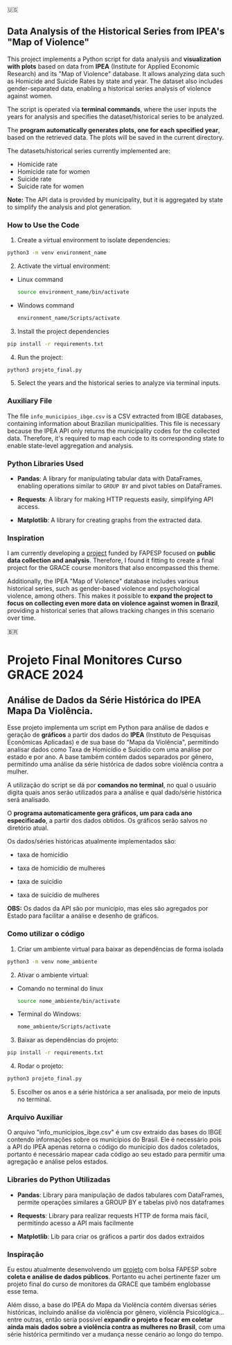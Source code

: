 :us:

## Data Analysis of the Historical Series from IPEA's "Map of Violence"

This project implements a Python script for data analysis and **visualization with plots** based on data from **IPEA** (Institute for Applied Economic Research) and its "Map of Violence" database. It allows analyzing data such as Homicide and Suicide Rates by state and year. The dataset also includes gender-separated data, enabling a historical series analysis of violence against women.

The script is operated via **terminal commands**, where the user inputs the years for analysis and specifies the dataset/historical series to be analyzed.

The **program automatically generates plots, one for each specified year**, based on the retrieved data. The plots will be saved in the current directory.

The datasets/historical series currently implemented are:

* Homicide rate
* Homicide rate for women
* Suicide rate
* Suicide rate for women

**Note:** The API data is provided by municipality, but it is aggregated by state to simplify the analysis and plot generation.

### How to Use the Code

1) Create a virtual environment to isolate dependencies:

```bash
python3 -m venv environment_name
```

2) Activate the virtual environment:

* Linux command
   ```bash
   source environment_name/bin/activate
   ```
* Windows command
   ```bash
   environment_name/Scripts/activate
   ```

3) Install the project dependencies
```bash
pip install -r requirements.txt
```

4) Run the project:
```bash
python3 projeto_final.py
```

5) Select the years and the historical series to analyze via terminal inputs.

### Auxiliary File
The file `info_municipios_ibge.csv` is a CSV extracted from IBGE databases, containing information about Brazilian municipalities. This file is necessary because the IPEA API only returns the municipality codes for the collected data. Therefore, it's required to map each code to its corresponding state to enable state-level aggregation and analysis.

### Python Libraries Used

* **Pandas**: A library for manipulating tabular data with DataFrames, enabling operations similar to `GROUP BY` and pivot tables on DataFrames.

* **Requests**: A library for making HTTP requests easily, simplifying API access.

* **Matplotlib**: A library for creating graphs from the extracted data.

### Inspiration
I am currently developing a [project](https://github.com/caue-paiva/intelli.gente_data_extraction) funded by FAPESP focused on **public data collection and analysis**. Therefore, I found it fitting to create a final project for the GRACE course monitors that also encompassed this theme.

Additionally, the IPEA "Map of Violence" database includes various historical series, such as gender-based violence and psychological violence, among others. This makes it possible to **expand the project to focus on collecting even more data on violence against women in Brazil**, providing a historical series that allows tracking changes in this scenario over time.


:brazil:

# Projeto Final Monitores Curso GRACE 2024

## Análise de Dados da Série Histórica do IPEA Mapa Da Violência.

Esse projeto implementa um script em Python para análise de dados e geração de **gráficos** a partir dos dados do **IPEA** (Instituto de Pesquisas Econômicas Aplicadas) e de sua base do "Mapa da Violência", permitindo analisar dados como Taxa de Homicídio e Suicídio com uma análise por estado e por ano. A base também contém dados separados por gênero, permitindo uma análise da série histórica de dados sobre violência contra a mulher.

A utilização do script se dá por **comandos no terminal**, no qual o usuário digita quais anos serão utilizados para a análise e qual dado/série histórica será analisado.

O **programa automaticamente gera gráficos, um para cada ano especificado**, a partir dos dados obtidos. Os gráficos serão salvos no diretório atual.

Os dados/séries históricas atualmente implementados são:

* taxa de homicídio

* taxa de homicídio de mulheres

* taxa de suicídio

* taxa de suicídio de mulheres

**OBS:** Os dados da API são por município, mas eles são agregados por Estado para facilitar a análise e desenho de gráficos.

### Como utilizar o código

1) Criar um ambiente virtual para baixar as dependências de forma isolada

```Bash
python3 -m venv nome_ambiente
```

2) Ativar o ambiente virtual:

* Comando no terminal do linux
   ```bash
   source nome_ambiente/bin/activate
   ```

* Terminal do Windows:
   ```bash
   nome_ambiente/Scripts/activate
   ```

3) Baixar as dependências do projeto:
```bash
pip install -r requirements.txt
```

4) Rodar o projeto:
```bash
python3 projeto_final.py
```

5) Escolher os anos e a série histórica a ser analisada, por meio de inputs no terminal.

### Arquivo Auxiliar
O arquivo "info_municipios_ibge.csv" é um csv extraido das bases do IBGE contendo informações sobre os municípios do Brasil. Ele é necessário pois a API do IPEA apenas retorna o código do município dos dados coletados, portanto é necessário mapear cada código ao seu estado para permitir uma agregação e análise pelos estados.

### Libraries do Python Utilizadas 

* **Pandas**: Library para manipulação de dados tabulares com DataFrames, permite operações similares a GROUP BY e tabelas pivô nos dataframes


* **Requests**: Library para realizar requests HTTP de forma mais fácil, permitindo acesso a API mais facilmente

* **Matplotlib**: Lib para criar os gráficos a partir dos dados extraidos


### Inspiração
Eu estou atualmente desenvolvendo um [projeto](https://github.com/caue-paiva/intelli.gente_data_extraction) com bolsa FAPESP sobre **coleta e análise de dados públicos**. Portanto eu achei pertinente fazer um projeto final do curso de monitores da GRACE que também englobasse esse tema. 

Além disso, a base do IPEA do Mapa da Violência contém diversas séries históricas, incluindo análise da violência por gênero, violência Psicológica... entre outras, então seria possível **expandir o projeto e focar em coletar ainda mais dados sobre a violência contra as mulheres no Brasil**, com uma série histórica permitindo ver a mudança nesse cenário ao longo do tempo.